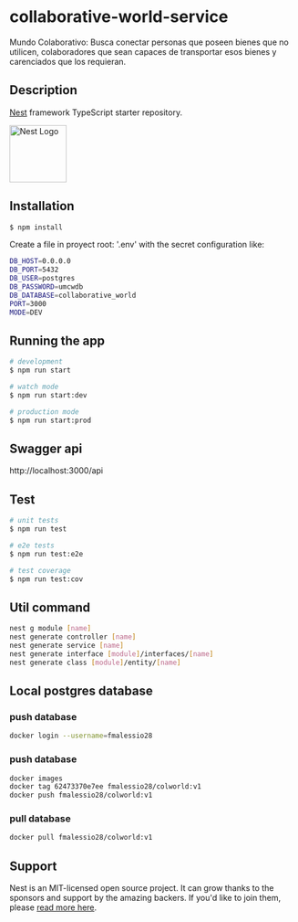 # collaborative-world-service
Mundo Colaborativo: Busca conectar personas que poseen bienes que no utilicen, colaboradores que sean capaces de transportar esos bienes y carenciados que los requieran.

## Description

[Nest](https://github.com/nestjs/nest) framework TypeScript starter repository.
<p>
  <a href="http://nestjs.com/" target="blank"><img src="https://nestjs.com/img/logo_text.svg" width="100" alt="Nest Logo" /></a>
</p>

## Installation

```bash
$ npm install
```

Create a file in proyect root: '.env' with the secret configuration like:
```bash
DB_HOST=0.0.0.0
DB_PORT=5432
DB_USER=postgres
DB_PASSWORD=umcwdb
DB_DATABASE=collaborative_world
PORT=3000
MODE=DEV
```

## Running the app

```bash
# development
$ npm run start

# watch mode
$ npm run start:dev

# production mode
$ npm run start:prod
```

## Swagger api

http://localhost:3000/api

## Test

```bash
# unit tests
$ npm run test

# e2e tests
$ npm run test:e2e

# test coverage
$ npm run test:cov
```

## Util command

```bash
nest g module [name]
nest generate controller [name]
nest generate service [name]
nest generate interface [module]/interfaces/[name]
nest generate class [module]/entity/[name]
```

## Local postgres database

### push database
```bash
docker login --username=fmalessio28
```
### push database
```bash
docker images
docker tag 62473370e7ee fmalessio28/colworld:v1
docker push fmalessio28/colworld:v1
```
### pull database
```bash
docker pull fmalessio28/colworld:v1
```

## Support

Nest is an MIT-licensed open source project. It can grow thanks to the sponsors and support by the amazing backers. If you'd like to join them, please [read more here](https://docs.nestjs.com/support).
